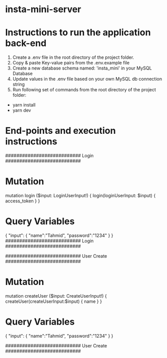 # insta-mini-server

# Instructions to run the application back-end
1. Create a .env file in the root directory of the project folder.
2. Copy & paste Key-value pairs from the .env.example file
3. Create a new database schema named: 'insta_mini' in your MySQL Database
4. Update values in the .env file based on your own MySQL db connection string
5. Run following set of commands from the root directory of the project folder:

- yarn install
- yarn dev

# End-points and execution instructions

########################### Login ########################### 
# Mutation
mutation login ($input: LoginUserInput!) {
  login(loginUserInput: $input) {
  	access_token 
  }
}

# Query Variables
{
  "input": {
  	"name":"Tahmid",
  	"password":"1234"
	}
}
########################### Login ########################### 

########################### User Create ########################### 
# Mutation
mutation createUser ($input: CreateUserInput!) {
  createUser(createUserInput:$input) {
    name
  }
}
# Query Variables
{
  "input": {
  	"name":"Tahmid",
  	"password":"1234"
	}
}

########################### User Create ########################### 

